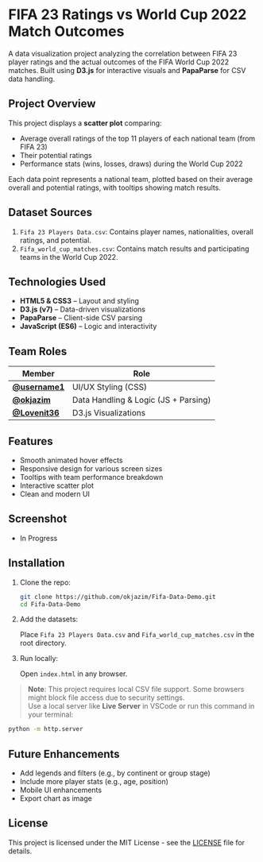 # FIFA 23 Ratings vs World Cup 2022 Match Outcomes

A data visualization project analyzing the correlation between FIFA 23 player ratings and the actual outcomes of the FIFA World Cup 2022 matches. Built using **D3.js** for interactive visuals and **PapaParse** for CSV data handling.

## Project Overview

This project displays a **scatter plot** comparing:
- Average overall ratings of the top 11 players of each national team (from FIFA 23)
- Their potential ratings
- Performance stats (wins, losses, draws) during the World Cup 2022

Each data point represents a national team, plotted based on their average overall and potential ratings, with tooltips showing match results.

## Dataset Sources

1. `Fifa 23 Players Data.csv`: Contains player names, nationalities, overall ratings, and potential.
2. `Fifa_world_cup_matches.csv`: Contains match results and participating teams in the World Cup 2022.

## Technologies Used

- **HTML5 & CSS3** – Layout and styling
- **D3.js (v7)** – Data-driven visualizations
- **PapaParse** – Client-side CSV parsing
- **JavaScript (ES6)** – Logic and interactivity

## Team Roles

| Member   | Role                            |
|----------|---------------------------------|
| **[@username1](https://github.com/hamna-shs)**   | UI/UX Styling (CSS)             |
| **[@okjazim](https://github.com/okjazim)**   | Data Handling & Logic (JS + Parsing) |
| **[@Lovenit36](https://github.com/Lovenit36)** | D3.js Visualizations           |

## Features

- Smooth animated hover effects
- Responsive design for various screen sizes
- Tooltips with team performance breakdown
- Interactive scatter plot
- Clean and modern UI

## Screenshot

- In Progress

## Installation

1. Clone the repo:
   ```bash
   git clone https://github.com/okjazim/Fifa-Data-Demo.git
   cd Fifa-Data-Demo
   ```
2. Add the datasets:
   
   Place `Fifa 23 Players Data.csv` and `Fifa_world_cup_matches.csv` in the root directory.
   
3. Run locally:
   
   Open `index.html` in any browser.

> **Note**: This project requires local CSV file support. Some browsers might block file access due to security settings.  
> Use a local server like **Live Server** in VSCode or run this command in your terminal:

```bash
python -m http.server
```

## Future Enhancements
- Add legends and filters (e.g., by continent or group stage)
- Include more player stats (e.g., age, position)
- Mobile UI enhancements
- Export chart as image

## License
This project is licensed under the MIT License - see the [LICENSE](LICENSE) file for details.
